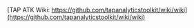 [TAP ATK Wiki: https://github.com/tapanalyticstoolkit/wiki/wiki](https://github.com/tapanalyticstoolkit/wiki/wiki)

